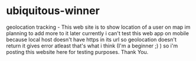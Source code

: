 # ubiquitous-winner
geolocation tracking -
This web site is to show location of a user on map im planning to add more to it later 
currently i can't test this web app on mobile because local host doesn't have
https in its url so geolocation doesn't return it gives error atleast that's what
i think (I'm a beginner ;) ) so i'm posting  this website here for testing purposes.
Thank You.
